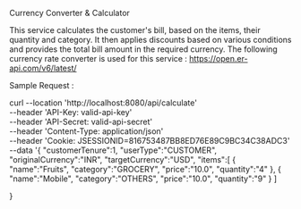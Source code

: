 Currency Converter & Calculator

This service calculates the customer's bill, based on the items, their quantity and category.
It then applies discounts based on various conditions and provides the total bill amount in the required currency.
The following currency rate converter is used for this service : https://open.er-api.com/v6/latest/

Sample Request :

curl --location 'http://localhost:8080/api/calculate' \
--header 'API-Key: valid-api-key' \
--header 'API-Secret: valid-api-secret' \
--header 'Content-Type: application/json' \
--header 'Cookie: JSESSIONID=816753487BB8ED76E89C9BC34C38ADC3' \
--data '{
"customerTenure":1,
"userType":"CUSTOMER",
"originalCurrency":"INR",
"targetCurrency":"USD",
"items":[
{
"name":"Fruits",
"category":"GROCERY",
"price":"10.0",
"quantity":"4"
},
{
"name":"Mobile",
"category":"OTHERS",
"price":"10.0",
"quantity":"9"
}
]

}
